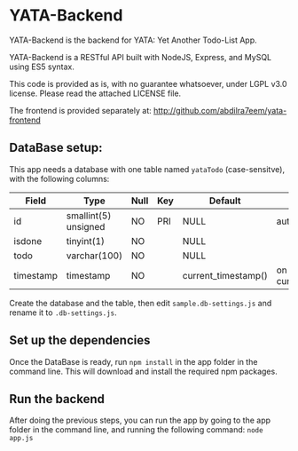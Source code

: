 # YATA-Backend
YATA-Backend is the backend for YATA: Yet Another Todo-List App.

YATA-Backend is a RESTful API built with NodeJS, Express, and MySQL using ES5 syntax.

This code is provided as is, with no guarantee whatsoever, under LGPL v3.0 license. Please read the attached LICENSE file.

The frontend is provided separately at: http://github.com/abdilra7eem/yata-frontend

## DataBase setup:
This app needs a database with one table named `yataTodo` (case-sensitve), with the following columns:


| Field     | Type                 | Null | Key | Default             | Extra                         |
|-----------|----------------------|------|-----|---------------------|-------------------------------|
| id        | smallint(5) unsigned | NO   | PRI | NULL                | auto_increment                |
| isdone    | tinyint(1)           | NO   |     | NULL                |                               |
| todo      | varchar(100)         | NO   |     | NULL                |                               |
| timestamp | timestamp            | NO   |     | current_timestamp() | on update current_timestamp() |

Create the database and the table, then edit `sample.db-settings.js` and rename it to `.db-settings.js`.

## Set up the dependencies
Once the DataBase is ready, run `npm install` in the app folder in the command line. This will download and install the required npm packages.

## Run the backend
After doing the previous steps, you can run the app by going to the app folder in the command line, and running the following command:
`node app.js`
